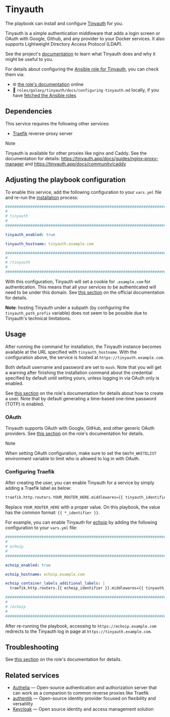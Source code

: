 <!--
SPDX-FileCopyrightText: 2020 - 2024 MDAD project contributors
SPDX-FileCopyrightText: 2020 - 2024 Slavi Pantaleev
SPDX-FileCopyrightText: 2020 Aaron Raimist
SPDX-FileCopyrightText: 2020 Chris van Dijk
SPDX-FileCopyrightText: 2020 Dominik Zajac
SPDX-FileCopyrightText: 2020 Mickaël Cornière
SPDX-FileCopyrightText: 2022 François Darveau
SPDX-FileCopyrightText: 2022 Julian Foad
SPDX-FileCopyrightText: 2022 Warren Bailey
SPDX-FileCopyrightText: 2023 Antonis Christofides
SPDX-FileCopyrightText: 2023 Felix Stupp
SPDX-FileCopyrightText: 2023 Julian-Samuel Gebühr
SPDX-FileCopyrightText: 2023 Pierre 'McFly' Marty
SPDX-FileCopyrightText: 2024 - 2025 Suguru Hirahara

SPDX-License-Identifier: AGPL-3.0-or-later
-->

# Tinyauth

The playbook can install and configure [Tinyauth](https://tinyauth.app) for you.

Tinyauth is a simple authentication middleware that adds a login screen or OAuth with Google, Github, and any provider to your Docker services. It also supports Lightweight Directory Access Protocol (LDAP).

See the project's [documentation](https://tinyauth.app/docs/about) to learn what Tinyauth does and why it might be useful to you.

For details about configuring the [Ansible role for Tinyauth](https://codeberg.org/acioustick/ansible-role-tinyauth), you can check them via:
- 🌐 [the role's documentation](https://codeberg.org/acioustick/ansible-role-tinyauth/src/branch/master/docs/configuring-tinyauth.md) online
- 📁 `roles/galaxy/tinyauth/docs/configuring-tinyauth.md` locally, if you have [fetched the Ansible roles](../installing.md)

## Dependencies

This service requires the following other services:

- [Traefik](traefik.md) reverse-proxy server

>[!NOTE]
> Tinyauth is available for other proxies like nginx and Caddy. See the documentation for details: <https://tinyauth.app/docs/guides/nginx-proxy-manager> and <https://tinyauth.app/docs/community/caddy>

## Adjusting the playbook configuration

To enable this service, add the following configuration to your `vars.yml` file and re-run the [installation](../installing.md) process:

```yaml
########################################################################
#                                                                      #
# tinyauth                                                             #
#                                                                      #
########################################################################

tinyauth_enabled: true

tinyauth_hostname: tinyauth.example.com

########################################################################
#                                                                      #
# /tinyauth                                                            #
#                                                                      #
########################################################################
```

With this configuration, Tinyauth will set a cookie for `.example.com` for authentication. This means that all your services to be authenticated will need to be under this domain. See [this section](https://tinyauth.app/docs/getting-started/#set-up-the-domains) on the official documentation for details.

**Note**: hosting Tinyauth under a subpath (by configuring the `tinyauth_path_prefix` variable) does not seem to be possible due to Tinyauth's technical limitations.

## Usage

After running the command for installation, the Tinyauth instance becomes available at the URL specified with `tinyauth_hostname`. With the configuration above, the service is hosted at `https://tinyauth.example.com`.

Both default username and password are set to `mash`. Note that you will get a warning after finishing the installation command about the credential specified by default until setting yours, unless logging in via OAuth only is enabled.

See [this section](https://codeberg.org/acioustick/ansible-role-tinyauth/src/branch/master/docs/configuring-tinyauth.md#creating-a-user) on the role's documentation for details about how to create a user. Note that by default generating a time-based one-time password (TOTP) is enabled.

### OAuth

Tinyauth supports OAuth with Google, GitHub, and other generic OAuth providers. See [this section](https://codeberg.org/acioustick/ansible-role-tinyauth/src/branch/master/docs/configuring-tinyauth.md#oauth) on the role's documentation for details.

>[!NOTE]
> When setting OAuth configuration, make sure to set the `OAUTH_WHITELIST` environment variable to limit who is allowed to log in with OAuth.

### Configuring Traefik

After creating the user, you can enable Tinyauth for a service by simply adding a Traefik label as below:

```txt
traefik.http.routers.YOUR_ROUTER_HERE.middlewares={{ tinyauth_identifier }}
```

Replace `YOUR_ROUTER_HERE` with a proper value. On this playbook, the value has the common format: `{{ *_identifier }}`.

For example, you can enable Tinyauth for [echoip](echoip.md) by adding the following configuration to your `vars.yml` file:

```yaml
########################################################################
#                                                                      #
# echoip                                                               #
#                                                                      #
########################################################################

echoip_enabled: true

echoip_hostname: echoip.example.com

echoip_container_labels_additional_labels: |
  traefik.http.routers.{{ echoip_identifier }}.middlewares={{ tinyauth_identifier }}

########################################################################
#                                                                      #
# /echoip                                                              #
#                                                                      #
########################################################################
```

After re-running the playbook, accessing to `https://echoip.example.com` redirects to the Tinyauth log in page at `https://tinyauth.example.com`.

## Troubleshooting

See [this section](https://codeberg.org/acioustick/ansible-role-tinyauth/src/branch/master/docs/configuring-tinyauth.md#troubleshooting) on the role's documentation for details.

## Related services

- [Authelia](authelia.md) — Open-source authentication and authorization server that can work as a companion to common reverse proxies like Traefik
- [authentik](authentik.md) — Open-source identity provider focused on flexibility and versatility
- [Keycloak](keycloak.md) — Open source identity and access management solution
